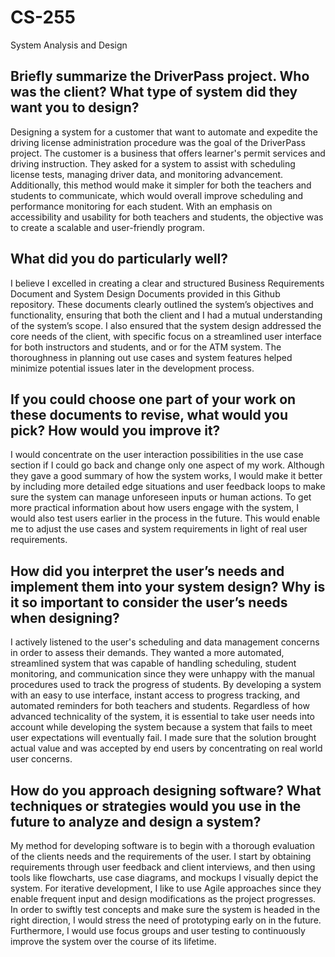 # CS-255
System Analysis and Design

## Briefly summarize the DriverPass project. Who was the client? What type of system did they want you to design?

Designing a system for a customer that want to automate and expedite the driving license administration procedure was the goal of the DriverPass project. The customer is a business that offers learner's permit services and driving instruction. They asked for a system to assist with scheduling license tests, managing driver data, and monitoring advancement. Additionally, this method would make it simpler for both the teachers and students to communicate, which would overall improve scheduling and performance monitoring for each student. With an emphasis on accessibility and usability for both teachers and students, the objective was to create a scalable and user-friendly program.

## What did you do particularly well?

I believe I excelled in creating a clear and structured Business Requirements Document and System Design Documents provided in this Github repository. These documents clearly outlined the system’s objectives and functionality, ensuring that both the client and I had a mutual understanding of the system’s scope. I also ensured that the system design addressed the core needs of the client, with specific focus on a streamlined user interface for both instructors and students, and or for the ATM system. The thoroughness in planning out use cases and system features helped minimize potential issues later in the development process.

## If you could choose one part of your work on these documents to revise, what would you pick? How would you improve it?

I would concentrate on the user interaction possibilities in the use case section if I could go back and change only one aspect of my work. Although they gave a good summary of how the system works, I would make it better by including more detailed edge situations and user feedback loops to make sure the system can manage unforeseen inputs or human actions. To get more practical information about how users engage with the system, I would also test users earlier in the process in the future. This would enable me to adjust the use cases and system requirements in light of real user requirements.

## How did you interpret the user’s needs and implement them into your system design? Why is it so important to consider the user’s needs when designing?

I actively listened to the user's scheduling and data management concerns in order to assess their demands. They wanted a more automated, streamlined system that was capable of handling scheduling, student monitoring, and communication since they were unhappy with the manual procedures used to track the progress of students. By developing a system with an easy to use interface, instant access to progress tracking, and automated reminders for both teachers and students. Regardless of how advanced technicality of the system, it is essential to take user needs into account while developing the system because a system that fails to meet user expectations will eventually fail. I made sure that the solution brought actual value and was accepted by end users by concentrating on real world user concerns.

## How do you approach designing software? What techniques or strategies would you use in the future to analyze and design a system?

My method for developing software is to begin with a thorough evaluation of the clients needs and the requirements of the user. I start by obtaining requirements through user feedback and client interviews, and then using tools like flowcharts, use case diagrams, and mockups I visually depict the system. For iterative development, I like to use Agile approaches since they enable frequent input and design modifications as the project progresses. In order to swiftly test concepts and make sure the system is headed in the right direction, I would stress the need of prototyping early on in the future. Furthermore, I would use focus groups and user testing to continuously improve the system over the course of its lifetime.
